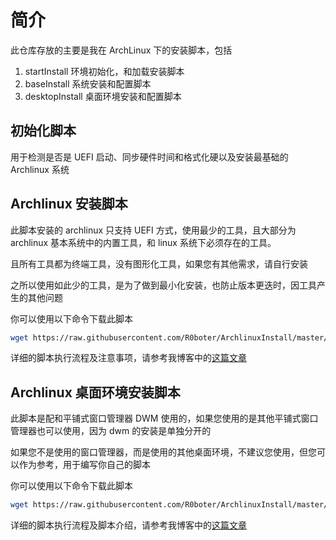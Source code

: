 # 简介

此仓库存放的主要是我在 ArchLinux 下的安装脚本，包括

1. startInstall 环境初始化，和加载安装脚本
2. baseInstall 系统安装和配置脚本
2. desktopInstall 桌面环境安装和配置脚本

## 初始化脚本

用于检测是否是 UEFI 启动、同步硬件时间和格式化硬以及安装最基础的 Archlinux 系统

## Archlinux 安装脚本

此脚本安装的 archlinux 只支持 UEFI 方式，使用最少的工具，且大部分为 archlinux 基本系统中的内置工具，和 linux 系统下必须存在的工具。

且所有工具都为终端工具，没有图形化工具，如果您有其他需求，请自行安装

之所以使用如此少的工具，是为了做到最小化安装，也防止版本更迭时，因工具产生的其他问题

你可以使用以下命令下载此脚本

```sh
wget https://raw.githubusercontent.com/R0boter/ArchlinuxInstall/master/archInstall.sh
```

详细的脚本执行流程及注意事项，请参考我博客中的[这篇文章](https://roboter.ga/Archlinux-安装脚本)

## Archlinux 桌面环境安装脚本

此脚本是配和平铺式窗口管理器 DWM 使用的，如果您使用的是其他平铺式窗口管理器也可以使用，因为 dwm 的安装是单独分开的

如果您不是使用的窗口管理器，而是使用的其他桌面环境，不建议您使用，但您可以作为参考，用于编写你自己的脚本

你可以使用以下命令下载此脚本

```sh
wget https://raw.githubusercontent.com/R0boter/ArchlinuxInstall/master/archDesktop.sh
```

详细的脚本执行流程及脚本介绍，请参考我博客中的[这篇文章](https://roboter.ga/Archlinux-桌面环境安装脚本)
